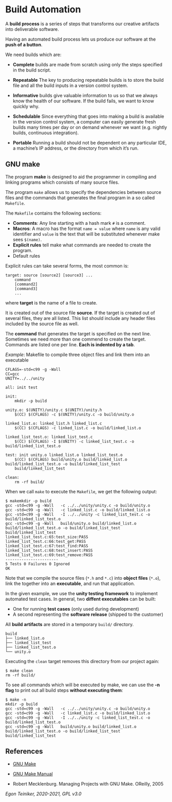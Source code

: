 # Build Automation

A **build process** is a series of steps that transforms our creative artifacts into deliverable software.

Having an automated build process lets us produce our software at the **push of a button**.

We need builds which are:
* **Complete** builds are made from scratch using only the steps specified in the build script.
    
* **Repeatable** The key to producing repeatable builds is to store the build file and all the build inputs 
    in a version control system.

* **Informative** builds give valuable information to us so that we always know the health of our software. 
    If the build fails, we want to know quickly why.
    
 * **Schedulable** Since everything that goes into making a build is available in the version control system, 
    a computer can easily generate fresh builds many times per day or on demand whenever we want 
    (e.g. nightly builds, continuous integration).
 
 * **Portable** Running a build should not be dependent on any particular IDE, a machine’s IP address, 
    or the directory from which it’s run.



## GNU make

The program **make** is designed to aid the programmer in compiling and linking programs which consists of many 
source files.

The program `make` allows us to specify the dependencies between source files 
and the commands that generates the final program in a so called `Makefile`.

The `Makefile` contains the following sections:
* **Comments**: Any line starting with a hash mark `#` is a comment.
* **Macros**: A macro has the format `name = value` where `name` is any valid identifier 
    and `value` is the text that will be substituted whenever make sees `$(name)`.
* **Explicit rules** tell make what commands are needed to create the program.
* Default rules

Explicit rules can take several forms, the most common is:
```
target: source [source2] [source3] ...
    command
    [command2]
    [command3]
    ...
```
where **target** is the name of a file to create.

It is created out of the source file **source**. If the target is created out of several files, they
are all listed.
This list should include any header files included by the source file as well.

The **command** that generates the target is specified on the next line.
Sometimes we need more than one commend to create the target.
Commands are listed one per line.
**Each is indented by a tab**.

_Example_: Makefile to compile three object files and link them into an executable
```
CFLAGS=-std=c99 -g -Wall  
CC=gcc
UNITY=../../unity

all: init test

init:
	mkdir -p build

unity.o: $(UNITY)/unity.c $(UNITY)/unity.h
	$(CC) $(CFLAGS) -c $(UNITY)/unity.c -o build/unity.o

linked_list.o: linked_list.h linked_list.c
	$(CC) $(CFLAGS) -c linked_list.c -o build/linked_list.o

linked_list_test.o: linked_list_test.c
	$(CC) $(CFLAGS) -I $(UNITY) -c linked_list_test.c -o build/linked_list_test.o

test: init unity.o linked_list.o linked_list_test.o
	$(CC) $(CFLAGS) build/unity.o build/linked_list.o build/linked_list_test.o -o build/linked_list_test
	build/linked_list_test

clean:
	rm -rf build/
```

When we call `make` to execute the `Makefile`, we get the following output:
```
$ makemkdir -p build
gcc -std=c99 -g -Wall   -c ../../unity/unity.c -o build/unity.o
gcc -std=c99 -g -Wall   -c linked_list.c -o build/linked_list.o
gcc -std=c99 -g -Wall   -I ../../unity -c linked_list_test.c -o build/linked_list_test.o
gcc -std=c99 -g -Wall   build/unity.o build/linked_list.o build/linked_list_test.o -o build/linked_list_test
build/linked_list_test
linked_list_test.c:65:test_size:PASS
linked_list_test.c:66:test_get:PASS
linked_list_test.c:67:test_find:PASS
linked_list_test.c:68:test_insert:PASS
linked_list_test.c:69:test_remove:PASS
-----------------------
5 Tests 0 Failures 0 Ignored 
OK
```
Note that we compile the source files (`*.h` and `*.c`) into **object files** (`*.o`), link the together 
into an **executable**, and run that application.

In the given example, we use the **unity testing framework** to implement automated test cases.
In general, two **diffent executables** can be built: 
* One for running **test cases** (only used during development)
* A second representing the **software release** (shipped to the customer)

All **build artifacts** are stored in a temporary `build/` directory. 
```
build
├── linked_list.o
├── linked_list_test
├── linked_list_test.o
└── unity.o
```

Executing the `clean` target removes this directory from our project again:
```
$ make clean
rm -rf build/
```

To see all commands which will be executed by make, we can use the **-n flag** 
to print out all build steps **without executing them**:
```
$ make -n
mkdir -p build
gcc -std=c99 -g -Wall   -c ../../unity/unity.c -o build/unity.o
gcc -std=c99 -g -Wall   -c linked_list.c -o build/linked_list.o
gcc -std=c99 -g -Wall   -I ../../unity -c linked_list_test.c -o build/linked_list_test.o
gcc -std=c99 -g -Wall   build/unity.o build/linked_list.o build/linked_list_test.o -o build/linked_list_test
build/linked_list_test
```


## References
* [GNU Make](https://www.gnu.org/software/make/)

* [GNU Make Manual](https://www.gnu.org/software/make/manual/)

* Robert Mecklenburg. Managing Projects with GNU Make. OReilly, 2005


*Egon Teiniker, 2020-2021, GPL v3.0* 
